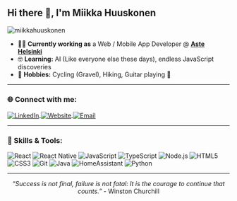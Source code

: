 
## Hi there 👋, I'm Miikka Huuskonen

<p align="left">
  <img src="https://komarev.com/ghpvc/?username=miikkahuuskonen&label=Profile%20Views&color=0e75b6&style=flat" alt="miikkahuuskonen" />
</p>

- 👨‍💻 **Currently working as** a Web / Mobile App Developer @ <a href="https://astehelsinki.fi/" target="_blank"><b>Aste Helsinki</b></a>  
- 🤓 **Learning:** AI (Like everyone else these days), endless JavaScript discoveries  
- 🚴 **Hobbies:** Cycling (Gravel), Hiking, Guitar playing 🎸

---

<h3 align="left">🌐 Connect with me:</h3>
<p align="left">
  <a href="https://www.linkedin.com/in/miikka-huuskonen/" target="_blank">
    <img align="center" src="https://img.shields.io/badge/-LinkedIn-%230077B5.svg?style=for-the-badge&logo=linkedin&logoColor=white" alt="LinkedIn">
  </a>
 <a href="https://www.miikkahuuskonen.com" target="_blank">
    <img align="center" src="https://img.shields.io/badge/-Website-4A90E2?style=for-the-badge&logo=google-chrome&logoColor=white" alt="Website">
</a>

  <a href="mailto:miikka.huuskonen@gmail.com" target="_blank">
    <img align="center" src="https://img.shields.io/badge/-Email-%23333?style=for-the-badge&logo=gmail&logoColor=white" alt="Email">
  </a>
</p>

---

<h3 align="left">🚀 Skills & Tools:</h3>

<p align="left">
  <img src="https://img.shields.io/badge/React-61DAFB?style=for-the-badge&logo=react&logoColor=black" alt="React"/>
  <img src="https://img.shields.io/badge/React_Native-61DAFB?style=for-the-badge&logo=react&logoColor=black" alt="React Native"/>
  <img src="https://img.shields.io/badge/JavaScript-F7DF1E?style=for-the-badge&logo=javascript&logoColor=black" alt="JavaScript"/>
  <img src="https://img.shields.io/badge/TypeScript-3178C6?style=for-the-badge&logo=typescript&logoColor=white" alt="TypeScript"/>
  <img src="https://img.shields.io/badge/Node.js-339933?style=for-the-badge&logo=nodedotjs&logoColor=white" alt="Node.js"/>
  <img src="https://img.shields.io/badge/HTML5-E34F26?style=for-the-badge&logo=html5&logoColor=white" alt="HTML5"/>
  <img src="https://img.shields.io/badge/CSS3-1572B6?style=for-the-badge&logo=css3&logoColor=white" alt="CSS3"/>
  <img src="https://img.shields.io/badge/Git-F05032?style=for-the-badge&logo=git&logoColor=white" alt="Git"/>
  <img src="https://img.shields.io/badge/Java-007396?style=for-the-badge&logo=java&logoColor=white" alt="Java"/>
  <img src="https://img.shields.io/badge/HomeAssistant-41BDF5?style=for-the-badge&logo=home-assistant&logoColor=white" alt="HomeAssistant"/>
  <img src="https://img.shields.io/badge/Python-3776AB?style=for-the-badge&logo=python&logoColor=white" alt="Python"/>
</p>

---

<!-- Footer -->
<p align="center">
  <i>“Success is not final, failure is not fatal: It is the courage to continue that counts.”</i> - Winston Churchill
</p>
